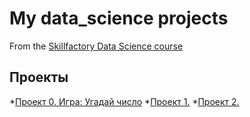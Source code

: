 # My data_science projects
From the [Skillfactory Data Science course](https://skillfactory.ru/data-scientist)

## Проекты

*[Проект 0. Игра: Угадай число](https://github.com/Electmg/data_science/tree/main/Project_0)
*[Проект 1.]()
*[Проект 2.]()
